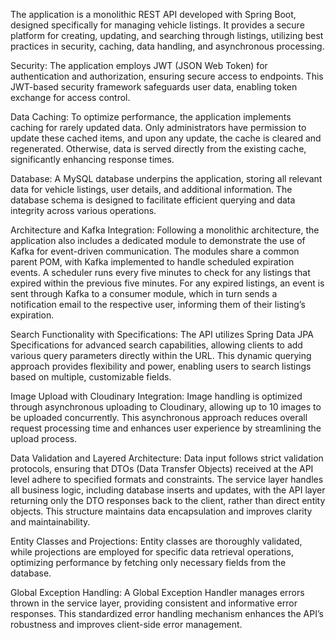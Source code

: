 The application is a monolithic REST API developed with Spring Boot, designed specifically for managing vehicle listings. It provides a secure platform for creating, updating, and searching through listings, utilizing best practices in security, caching, data handling, and asynchronous processing.

Security:
The application employs JWT (JSON Web Token) for authentication and authorization, ensuring secure access to endpoints. This JWT-based security framework safeguards user data, enabling token exchange for access control.

Data Caching:
To optimize performance, the application implements caching for rarely updated data. Only administrators have permission to update these cached items, and upon any update, the cache is cleared and regenerated. Otherwise, data is served directly from the existing cache, significantly enhancing response times.

Database:
A MySQL database underpins the application, storing all relevant data for vehicle listings, user details, and additional information. The database schema is designed to facilitate efficient querying and data integrity across various operations.

Architecture and Kafka Integration:
Following a monolithic architecture, the application also includes a dedicated module to demonstrate the use of Kafka for event-driven communication. The modules share a common parent POM, with Kafka implemented to handle scheduled expiration events. A scheduler runs every five minutes to check for any listings that expired within the previous five minutes. For any expired listings, an event is sent through Kafka to a consumer module, which in turn sends a notification email to the respective user, informing them of their listing’s expiration.

Search Functionality with Specifications:
The API utilizes Spring Data JPA Specifications for advanced search capabilities, allowing clients to add various query parameters directly within the URL. This dynamic querying approach provides flexibility and power, enabling users to search listings based on multiple, customizable fields.

Image Upload with Cloudinary Integration:
Image handling is optimized through asynchronous uploading to Cloudinary, allowing up to 10 images to be uploaded concurrently. This asynchronous approach reduces overall request processing time and enhances user experience by streamlining the upload process.

Data Validation and Layered Architecture:
Data input follows strict validation protocols, ensuring that DTOs (Data Transfer Objects) received at the API level adhere to specified formats and constraints. The service layer handles all business logic, including database inserts and updates, with the API layer returning only the DTO responses back to the client, rather than direct entity objects. This structure maintains data encapsulation and improves clarity and maintainability.

Entity Classes and Projections:
Entity classes are thoroughly validated, while projections are employed for specific data retrieval operations, optimizing performance by fetching only necessary fields from the database.

Global Exception Handling:
A Global Exception Handler manages errors thrown in the service layer, providing consistent and informative error responses. This standardized error handling mechanism enhances the API’s robustness and improves client-side error management.

